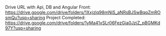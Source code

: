 Drive URL with Api, DB and Angular Front: https://drive.google.com/drive/folders/1Xxjzlq98mNiS_aNRsBJSwBqqZmROsmQu?usp=sharing
Project Completed: https://drive.google.com/drive/folders/1yMa41xSLr06FezGia0JzjZ_pBGMKd97Y?usp=sharing
